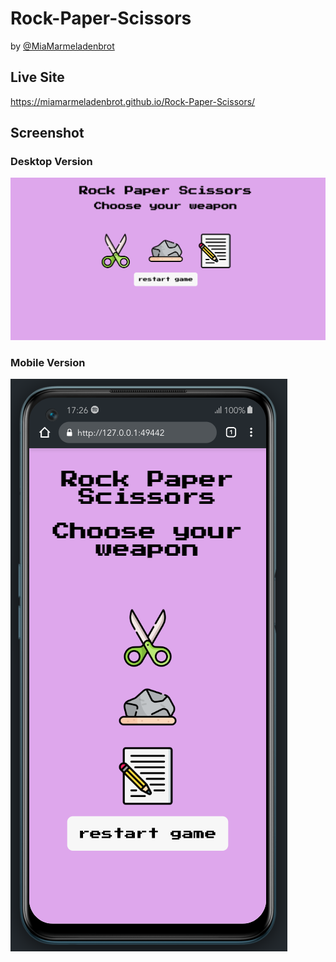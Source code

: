 # Rock-Paper-Scissors

by [@MiaMarmeladenbrot](https://github.com/MiaMarmeladenbrot)

## Live Site

https://miamarmeladenbrot.github.io/Rock-Paper-Scissors/

## Screenshot

### Desktop Version

![](./assets/img/screenshots/Bildschirmfoto%202024-03-05%20um%2017.26.42.png)

### Mobile Version

![](./assets/img/screenshots/Bildschirmfoto%202024-03-05%20um%2017.26.57.png)
